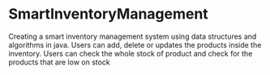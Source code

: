 # SmartInventoryManagement
Creating a smart inventory management system using data structures and algorithms in java. Users can add, delete or updates the products inside the inventory. Users can check the whole stock of product and check for the products that are low on stock
